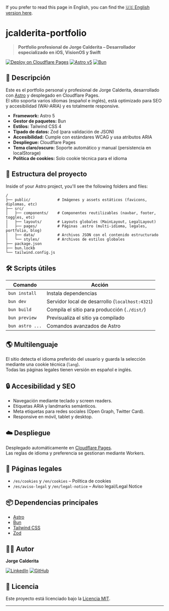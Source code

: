 If you prefer to read this page in English, you can find the [🇺🇸 English version here](README.md).
# jcalderita-portfolio

> **Portfolio profesional de Jorge Calderita – Desarrollador especializado en iOS, VisionOS y Swift**

[![Deploy on Cloudflare Pages](https://img.shields.io/badge/Cloudflare-Pages-orange?logo=cloudflare)](https://pages.cloudflare.com/)
[![Astro v5](https://img.shields.io/badge/Astro-5.x-blue?logo=astro)](https://astro.build/) 
[![Bun](https://img.shields.io/badge/Bun-1.x-pink?logo=bun)](https://bun.sh/)

## 🚀 Descripción

Este es el portfolio personal y profesional de Jorge Calderita, desarrollado con [Astro](https://astro.build/) y desplegado en Cloudflare Pages.  
El sitio soporta varios idiomas (español e inglés), está optimizado para SEO y accesibilidad (WAI-ARIA) y es totalmente responsive.

- **Framework:** Astro 5
- **Gestor de paquetes:** Bun
- **Estilos:** Tailwind CSS 4
- **Tipado de datos:** Zod (para validación de JSON)
- **Accesibilidad:** Cumple con estándares WCAG y usa atributos ARIA
- **Despliegue:** Cloudflare Pages
- **Tema claro/oscuro:** Soporte automático y manual (persistencia en localStorage)
- **Política de cookies:** Solo cookie técnica para el idioma

## 📁 Estructura del proyecto

Inside of your Astro project, you'll see the following folders and files:

```text
/
├── public/            # Imágenes y assets estáticos (favicons, diplomas, etc)
├── src/
│   ├── components/    # Componentes reutilizables (navbar, footer, toggles, etc)
│   ├── layouts/       # Layouts globales (MainLayout, LegalLayout)
│   ├── pages/         # Páginas .astro (multi-idioma, legales, portfolio, blog)
│   ├── data/          # Archivos JSON con el contenido estructurado
│   └── styles/        # Archivos de estilos globales
├── package.json
├── bun.lockb
└── tailwind.config.js
```

## 🛠️ Scripts útiles

| Comando            | Acción                                        |
| ------------------ | --------------------------------------------- |
| `bun install`      | Instala dependencias                          |
| `bun dev`          | Servidor local de desarrollo (`localhost:4321`)|
| `bun build`        | Compila el sitio para producción (`./dist/`)  |
| `bun preview`      | Previsualiza el sitio ya compilado            |
| `bun astro ...`    | Comandos avanzados de Astro                   |

## 🌎 Multilenguaje

El sitio detecta el idioma preferido del usuario y guarda la selección mediante una cookie técnica (`lang`).  
Todas las páginas legales tienen versión en español e inglés.

## 🔒 Accesibilidad y SEO

- Navegación mediante teclado y screen readers.
- Etiquetas ARIA y landmarks semánticos.
- Meta etiquetas para redes sociales (Open Graph, Twitter Card).
- Responsive en móvil, tablet y desktop.

## ☁️ Despliegue

Desplegado automáticamente en [Cloudflare Pages](https://pages.cloudflare.com/).  
Las reglas de idioma y preferencia se gestionan mediante Workers.

## 📄 Páginas legales

- `/es/cookies` y `/en/cookies` – Política de cookies
- `/es/aviso-legal` y `/en/legal-notice` – Aviso legal/Legal Notice

## 📦 Dependencias principales

- [Astro](https://astro.build/)
- [Bun](https://bun.sh/)
- [Tailwind CSS](https://tailwindcss.com/)
- [Zod](https://zod.dev/)

## 👨‍💻 Autor

**Jorge Calderita**

[![LinkedIn](https://img.shields.io/badge/linkedin-0077B5?style=for-the-badge&logoColor=white&labelColor=101010)](https://www.linkedin.com/in/jcalderita)
[![GitHub](https://img.shields.io/badge/github-181717?style=for-the-badge&logoColor=white&labelColor=101010)](https://github.com/jcalderita)

## 📄 Licencia

Este proyecto está licenciado bajo la [Licencia MIT](LICENSE).

---
